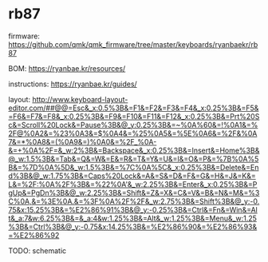 # rb87

firmware: https://github.com/qmk/qmk_firmware/tree/master/keyboards/ryanbaekr/rb87

BOM: https://ryanbae.kr/resources/

instructions: https://ryanbae.kr/guides/

layout: http://www.keyboard-layout-editor.com/##@@=Esc&_x:0.5%3B&=F1&=F2&=F3&=F4&_x:0.25%3B&=F5&=F6&=F7&=F8&_x:0.25%3B&=F9&=F10&=F11&=F12&_x:0.25%3B&=Prt%20Sc&=Scroll%20Lock&=Pause%3B&@_y:0.25%3B&=~%0A%60&=!%0A1&=%2F@%0A2&=%23%0A3&=$%0A4&=%25%0A5&=%5E%0A6&=%2F&%0A7&=*%0A8&=(%0A9&=)%0A0&=%2F_%0A-&=+%0A%2F=&_w:2%3B&=Backspace&_x:0.25%3B&=Insert&=Home%3B&@_w:1.5%3B&=Tab&=Q&=W&=E&=R&=T&=Y&=U&=I&=O&=P&=%7B%0A%5B&=%7D%0A%5D&_w:1.5%3B&=%7C%0A%5C&_x:0.25%3B&=Delete&=End%3B&@_w:1.75%3B&=Caps%20Lock&=A&=S&=D&=F&=G&=H&=J&=K&=L&=%2F:%0A%2F%3B&=%22%0A'&_w:2.25%3B&=Enter&_x:0.25%3B&=PgUp&=PgDn%3B&@_w:2.25%3B&=Shift&=Z&=X&=C&=V&=B&=N&=M&=%3C%0A,&=%3E%0A.&=%3F%0A%2F%2F&_w:2.75%3B&=Shift%3B&@_y:-0.75&x:15.25%3B&=%E2%86%91%3B&@_y:-0.25%3B&=Ctrl&=Fn&=Win&=Alt&_a:7&w:6.25%3B&=&_a:4&w:1.25%3B&=Alt&_w:1.25%3B&=Menu&_w:1.25%3B&=Ctrl%3B&@_y:-0.75&x:14.25%3B&=%E2%86%90&=%E2%86%93&=%E2%86%92

TODO: schematic